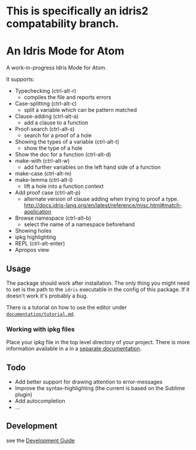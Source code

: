 
# This is specifically an idris2 compatability branch.


# An Idris Mode for Atom

A work-in-progress Idris Mode for Atom.

It supports:

 - Typechecking (ctrl-alt-r)
   - compiles the file and reports errors
 - Case-splitting (ctrl-alt-c)
   - split a variable which can be pattern matched
 - Clause-adding (ctrl-alt-a)
   - add a clause to a function
 - Proof-search (ctrl-alt-s)
   - search for a proof of a hole
 - Showing the types of a variable (ctrl-alt-t)
   - show the type of a hole
 - Show the doc for a function (ctrl-alt-d)
 - make-with (ctrl-alt-w)
   - add further variables on the left hand side of a function
 - make-case (ctrl-alt-m)
 - make-lemma (ctrl-alt-l)
   - lift a hole into a function context
 - Add proof case (ctrl-alt-p)
   - alternate version of clause adding when trying to proof a type. http://docs.idris-lang.org/en/latest/reference/misc.html#match-application
 - Browse namespace (ctrl-alt-b)
   - select the name of a namespace beforehand
 - Showing holes
 - ipkg highlighting
 - REPL (ctrl-alt-enter)
 - Apropos view

## Usage

The package should work after installation. The only thing you might need to
set is the path to the `idris` executable in the config of this package.
If it doesn't work it's probably a bug.

There is a tutorial on how to use the editor under [`documentation/tutorial.md`](https://github.com/idris-hackers/atom-language-idris/blob/master/documentation/tutorial.md).

### Working with ipkg files

Place your ipkg file in the top level directory of your project.
There is more information available in a in a [separate documentation](https://github.com/idris-hackers/atom-language-idris/blob/master/documentation/ipkg.md).

## Todo

 - Add better support for drawing attention to error-messages
 - Improve the syntax-highlighting (the current is based on the Sublime plugin)
 - Add autocompletion
 - ...

## Development

see the [Development Guide](DEVELOPMENT.md)
